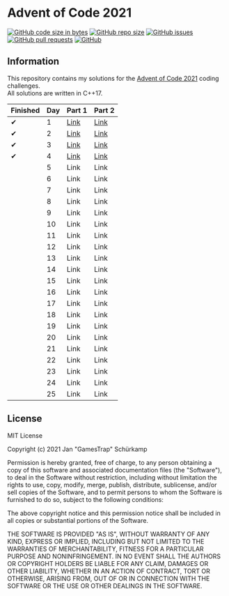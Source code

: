 # Advent of Code 2021

[![GitHub code size in bytes](https://img.shields.io/github/languages/code-size/GamesTrap/AoC-2021)](https://github.com/GamesTrap/AoC-2021)
[![GitHub repo size](https://img.shields.io/github/repo-size/GamesTrap/AoC-2021)](https://github.com/GamesTrap/AoC-2021)
[![GitHub issues](https://img.shields.io/github/issues/GamesTrap/AoC-2021)](https://github.com/GamesTrap/AoC-2021/issues?q=is%3Aopen+is%3Aissue)
[![GitHub pull requests](https://img.shields.io/github/issues-pr/GamesTrap/AoC-2021)](https://github.com/GamesTrap/AoC-2021/pulls?q=is%3Aopen+is%3Apr)
[![GitHub](https://img.shields.io/github/license/GamesTrap/AoC-2021)](https://github.com/GamesTrap/AoC-2021/blob/master/LICENSE)

## Information

This repository contains my solutions for the [Advent of Code 2021](https://adventofcode.com/2021) coding challenges.  
All solutions are written in C++17.  

| Finished | Day | Part 1                                  | Part 2                                  |
| -------- | --- | --------------------------------------- | --------------------------------------- |
| ✔        | 1   | [Link](AdventOfCode2021/Day1/Part1.cpp) | [Link](AdventOfCode2021/Day1/Part2.cpp) |
| ✔        | 2   | [Link](AdventOfCode2021/Day2/Part1.cpp) | [Link](AdventOfCode2021/Day2/Part2.cpp) |
| ✔        | 3   | [Link](AdventOfCode2021/Day3/Part1.cpp) | [Link](AdventOfCode2021/Day3/Part2.cpp) |
| ✔        | 4   | [Link](AdventOfCode2021/Day4/Part1.cpp) | [Link](AdventOfCode2021/Day4/Part2.cpp) |
|          | 5   | Link   | Link   |
|          | 6   | Link   | Link   |
|          | 7   | Link   | Link   |
|          | 8   | Link   | Link   |
|          | 9   | Link   | Link   |
|          | 10  | Link   | Link   |
|          | 11  | Link   | Link   |
|          | 12  | Link   | Link   |
|          | 13  | Link   | Link   |
|          | 14  | Link   | Link   |
|          | 15  | Link   | Link   |
|          | 16  | Link   | Link   |
|          | 17  | Link   | Link   |
|          | 18  | Link   | Link   |
|          | 19  | Link   | Link   |
|          | 20  | Link   | Link   |
|          | 21  | Link   | Link   |
|          | 22  | Link   | Link   |
|          | 23  | Link   | Link   |
|          | 24  | Link   | Link   |
|          | 25  | Link   | Link   |

## License

MIT License

Copyright (c) 2021 Jan "GamesTrap" Schürkamp

Permission is hereby granted, free of charge, to any person obtaining a copy
of this software and associated documentation files (the "Software"), to deal
in the Software without restriction, including without limitation the rights
to use, copy, modify, merge, publish, distribute, sublicense, and/or sell
copies of the Software, and to permit persons to whom the Software is
furnished to do so, subject to the following conditions:

The above copyright notice and this permission notice shall be included in all
copies or substantial portions of the Software.

THE SOFTWARE IS PROVIDED "AS IS", WITHOUT WARRANTY OF ANY KIND, EXPRESS OR
IMPLIED, INCLUDING BUT NOT LIMITED TO THE WARRANTIES OF MERCHANTABILITY,
FITNESS FOR A PARTICULAR PURPOSE AND NONINFRINGEMENT. IN NO EVENT SHALL THE
AUTHORS OR COPYRIGHT HOLDERS BE LIABLE FOR ANY CLAIM, DAMAGES OR OTHER
LIABILITY, WHETHER IN AN ACTION OF CONTRACT, TORT OR OTHERWISE, ARISING FROM,
OUT OF OR IN CONNECTION WITH THE SOFTWARE OR THE USE OR OTHER DEALINGS IN THE
SOFTWARE.

